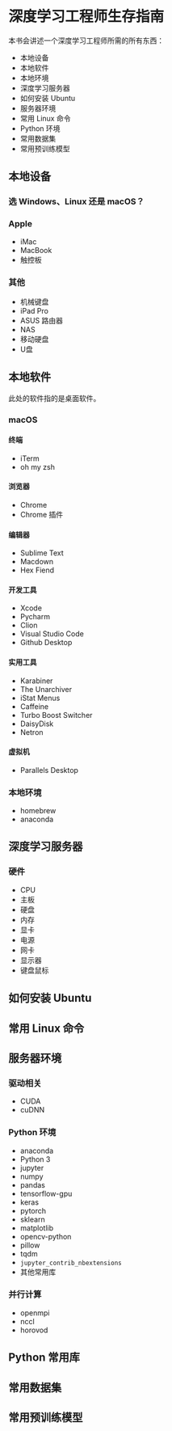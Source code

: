 # 深度学习工程师生存指南

本书会讲述一个深度学习工程师所需的所有东西：

* 本地设备
* 本地软件
* 本地环境
* 深度学习服务器
* 如何安装 Ubuntu
* 服务器环境
* 常用 Linux 命令
* Python 环境
* 常用数据集
* 常用预训练模型

## 本地设备

### 选 Windows、Linux 还是 macOS？

### Apple

* iMac
* MacBook
* 触控板

### 其他

* 机械键盘
* iPad Pro
* ASUS 路由器
* NAS
* 移动硬盘
* U盘

## 本地软件

此处的软件指的是桌面软件。

### macOS

#### 终端

* iTerm
* oh my zsh

#### 浏览器

* Chrome
* Chrome 插件

#### 编辑器

* Sublime Text
* Macdown
* Hex Fiend

#### 开发工具

* Xcode
* Pycharm
* Clion
* Visual Studio Code
* Github Desktop

#### 实用工具

* Karabiner
* The Unarchiver
* iStat Menus
* Caffeine
* Turbo Boost Switcher
* DaisyDisk
* Netron

#### 虚拟机

* Parallels Desktop

### 本地环境

* homebrew
* anaconda

## 深度学习服务器

### 硬件

* CPU
* 主板
* 硬盘
* 内存
* 显卡
* 电源
* 网卡
* 显示器
* 键盘鼠标

## 如何安装 Ubuntu

## 常用 Linux 命令

## 服务器环境

### 驱动相关

* CUDA
* cuDNN

### Python 环境

* anaconda
* Python 3
* jupyter
* numpy
* pandas
* tensorflow-gpu
* keras
* pytorch
* sklearn
* matplotlib
* opencv-python
* pillow
* tqdm
* `jupyter_contrib_nbextensions`
* 其他常用库

### 并行计算

* openmpi
* nccl
* horovod

## Python 常用库

## 常用数据集

## 常用预训练模型

